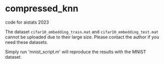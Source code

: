 # compressed_knn
code for aistats 2023


The dataset `cifar10_embedding_train.mat` and `cifar10_embedding_test.mat` cannot be uploaded due to their large size. Please contact the author if you need these datasets. 

Simply run 'mnist_script.m' will reproduce the results with the MNIST dataset.
